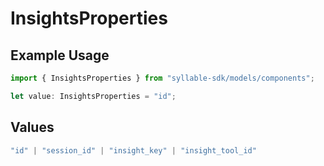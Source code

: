 # InsightsProperties

## Example Usage

```typescript
import { InsightsProperties } from "syllable-sdk/models/components";

let value: InsightsProperties = "id";
```

## Values

```typescript
"id" | "session_id" | "insight_key" | "insight_tool_id"
```